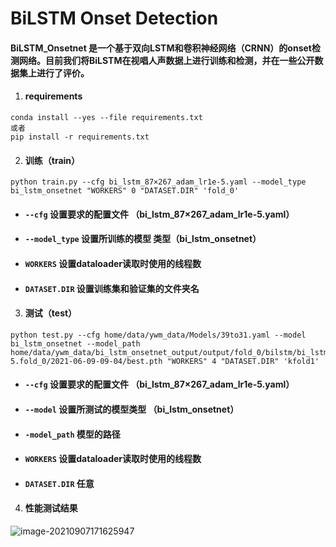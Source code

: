 # BiLSTM Onset Detection

#### BiLSTM_Onsetnet 是一个基于双向LSTM和卷积神经网络（CRNN）的onset检测网络。目前我们将BiLSTM在视唱人声数据上进行训练和检测，并在一些公开数据集上进行了评价。

1. #### requirements 

```shell
conda install --yes --file requirements.txt
或者
pip install -r requirements.txt
```

2. #### 训练（train）

```shell
python train.py --cfg bi_lstm_87×267_adam_lr1e-5.yaml --model_type bi_lstm_onsetnet "WORKERS" 0 "DATASET.DIR" 'fold_0'
```

- #### `--cfg` 设置要求的配置文件 （bi_lstm_87×267_adam_lr1e-5.yaml）

- #### `--model_type` 设置所训练的模型 类型（bi_lstm_onsetnet）

- #### `WORKERS` 设置dataloader读取时使用的线程数

- #### `DATASET.DIR` 设置训练集和验证集的文件夹名

3. #### 测试（test）

```shell
python test.py --cfg home/data/ywm_data/Models/39to31.yaml --model bi_lstm_onsetnet --model_path home/data/ywm_data/bi_lstm_onsetnet_output/output/fold_0/bilstm/bi_lstm_39×267_adam_lr1e-5.fold_0/2021-06-09-09-04/best.pth "WORKERS" 4 "DATASET.DIR" 'kfold1'
```

- #### `--cfg` 设置要求的配置文件 （bi_lstm_87×267_adam_lr1e-5.yaml）

- #### `--model` 设置所测试的模型类型 （bi_lstm_onsetnet）

- #### `-model_path` 模型的路径

- #### `WORKERS` 设置dataloader读取时使用的线程数

- #### `DATASET.DIR` 任意

4. #### 性能测试结果

![image-20210907171625947](G:\labWork\GithubProject\bilstm_onset\performance.png)
